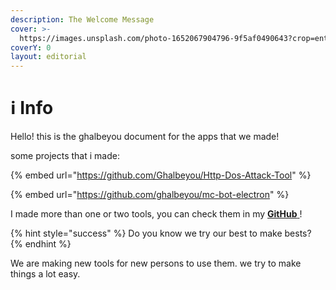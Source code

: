 ```yaml
---
description: The Welcome Message
cover: >-
  https://images.unsplash.com/photo-1652067904796-9f5af0490643?crop=entropy&cs=tinysrgb&fm=jpg&ixid=MnwxOTcwMjR8MHwxfHJhbmRvbXx8fHx8fHx8fDE2NTQ2ODAzODg&ixlib=rb-1.2.1&q=80
coverY: 0
layout: editorial
---
```


# ℹ Info

Hello! this is the ghalbeyou document for the apps that we made!

some projects that i made:

{% embed url="https://github.com/Ghalbeyou/Http-Dos-Attack-Tool" %}

{% embed url="https://github.com/ghalbeyou/mc-bot-electron" %}

I made more than one or two tools, you can check them in my [**GitHub** ](https://github.com/Ghalbeyou/)!

{% hint style="success" %}
Do you know we try our best to make bests?
{% endhint %}

We are making new tools for new persons to use them. we try to make things a lot easy.
